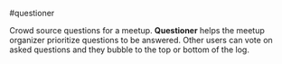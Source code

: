#questioner

Crowd source questions for a meetup. **Questioner** helps the meetup organizer prioritize questions to be answered. Other users can vote on asked questions and they bubble to the top or bottom of the log.
